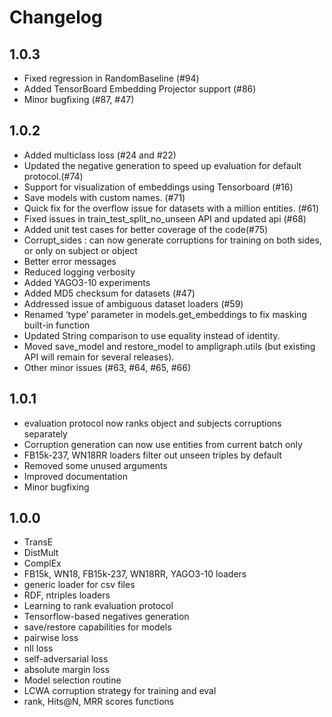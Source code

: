 # Changelog

## 1.0.3
- Fixed regression in RandomBaseline (#94)
- Added TensorBoard Embedding Projector support (#86)
- Minor bugfixing (#87, #47)


## 1.0.2
- Added multiclass loss (#24 and #22)
- Updated the negative generation to speed up evaluation for default protocol.(#74)
- Support for visualization of embeddings using Tensorboard (#16)
- Save models with custom names. (#71)
- Quick fix for the overflow issue for datasets with a million entities. (#61)
- Fixed issues in train_test_split_no_unseen API and updated api (#68)
- Added unit test cases for better coverage of the code(#75)
- Corrupt_sides : can now generate corruptions for training on both sides, or only on subject or object
- Better error messages
- Reduced logging verbosity
- Added YAGO3-10 experiments
- Added MD5 checksum for datasets (#47)
- Addressed issue of ambiguous dataset loaders (#59)
- Renamed ‘type’ parameter in models.get_embeddings  to fix masking built-in function
- Updated String comparison to use equality instead of identity.
- Moved save_model and restore_model to ampligraph.utils (but existing API will remain for several releases).
- Other minor issues (#63, #64, #65, #66)


## 1.0.1
- evaluation protocol now ranks object and subjects corruptions separately
- Corruption generation can now use entities from current batch only
- FB15k-237, WN18RR loaders filter out unseen triples by default
- Removed some unused arguments
- Improved documentation
- Minor bugfixing

## 1.0.0
- TransE
- DistMult
- ComplEx
- FB15k, WN18, FB15k-237, WN18RR, YAGO3-10 loaders
- generic loader for csv files
- RDF, ntriples loaders
- Learning to rank evaluation protocol
- Tensorflow-based negatives generation
- save/restore capabilities for models
- pairwise loss
- nll loss
- self-adversarial loss
- absolute margin loss
- Model selection routine
- LCWA corruption strategy for training and eval
- rank, Hits@N, MRR scores functions
